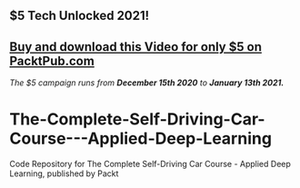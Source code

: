 ## $5 Tech Unlocked 2021!
[Buy and download this Video for only $5 on PacktPub.com](https://www.packtpub.com/product/the-complete-self-driving-car-course-applied-deep-learning-video/9781838829414)
-----
*The $5 campaign         runs from __December 15th 2020__ to __January 13th 2021.__*

# The-Complete-Self-Driving-Car-Course---Applied-Deep-Learning
Code Repository for The Complete Self-Driving Car Course - Applied Deep Learning, published by Packt
